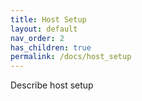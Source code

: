 ```yaml
---
title: Host Setup
layout: default
nav_order: 2
has_children: true
permalink: /docs/host_setup
---
```


Describe host setup
